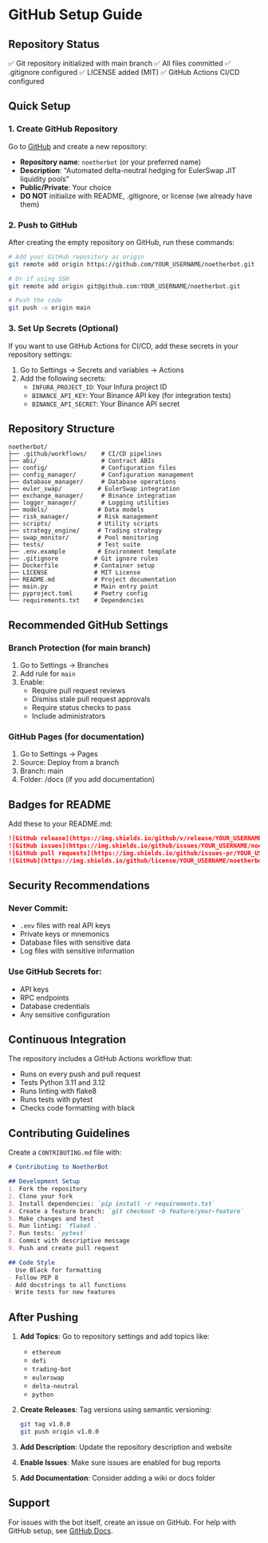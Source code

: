 # GitHub Setup Guide

## Repository Status
✅ Git repository initialized with main branch
✅ All files committed
✅ .gitignore configured
✅ LICENSE added (MIT)
✅ GitHub Actions CI/CD configured

## Quick Setup

### 1. Create GitHub Repository

Go to [GitHub](https://github.com/new) and create a new repository:
- **Repository name**: `noetherbot` (or your preferred name)
- **Description**: "Automated delta-neutral hedging for EulerSwap JIT liquidity pools"
- **Public/Private**: Your choice
- **DO NOT** initialize with README, .gitignore, or license (we already have them)

### 2. Push to GitHub

After creating the empty repository on GitHub, run these commands:

```bash
# Add your GitHub repository as origin
git remote add origin https://github.com/YOUR_USERNAME/noetherbot.git

# Or if using SSH
git remote add origin git@github.com:YOUR_USERNAME/noetherbot.git

# Push the code
git push -u origin main
```

### 3. Set Up Secrets (Optional)

If you want to use GitHub Actions for CI/CD, add these secrets in your repository settings:

1. Go to Settings → Secrets and variables → Actions
2. Add the following secrets:
   - `INFURA_PROJECT_ID`: Your Infura project ID
   - `BINANCE_API_KEY`: Your Binance API key (for integration tests)
   - `BINANCE_API_SECRET`: Your Binance API secret

## Repository Structure

```
noetherbot/
├── .github/workflows/    # CI/CD pipelines
├── abi/                  # Contract ABIs
├── config/               # Configuration files
├── config_manager/       # Configuration management
├── database_manager/     # Database operations
├── euler_swap/          # EulerSwap integration
├── exchange_manager/     # Binance integration
├── logger_manager/       # Logging utilities
├── models/              # Data models
├── risk_manager/        # Risk management
├── scripts/             # Utility scripts
├── strategy_engine/     # Trading strategy
├── swap_monitor/        # Pool monitoring
├── tests/               # Test suite
├── .env.example         # Environment template
├── .gitignore          # Git ignore rules
├── Dockerfile          # Container setup
├── LICENSE             # MIT License
├── README.md           # Project documentation
├── main.py             # Main entry point
├── pyproject.toml      # Poetry config
└── requirements.txt    # Dependencies
```

## Recommended GitHub Settings

### Branch Protection (for main branch)
1. Go to Settings → Branches
2. Add rule for `main`
3. Enable:
   - Require pull request reviews
   - Dismiss stale pull request approvals
   - Require status checks to pass
   - Include administrators

### GitHub Pages (for documentation)
1. Go to Settings → Pages
2. Source: Deploy from a branch
3. Branch: main
4. Folder: /docs (if you add documentation)

## Badges for README

Add these to your README.md:

```markdown
![GitHub release](https://img.shields.io/github/v/release/YOUR_USERNAME/noetherbot)
![GitHub issues](https://img.shields.io/github/issues/YOUR_USERNAME/noetherbot)
![GitHub pull requests](https://img.shields.io/github/issues-pr/YOUR_USERNAME/noetherbot)
![GitHub](https://img.shields.io/github/license/YOUR_USERNAME/noetherbot)
```

## Security Recommendations

### Never Commit:
- `.env` files with real API keys
- Private keys or mnemonics
- Database files with sensitive data
- Log files with sensitive information

### Use GitHub Secrets for:
- API keys
- RPC endpoints
- Database credentials
- Any sensitive configuration

## Continuous Integration

The repository includes a GitHub Actions workflow that:
- Runs on every push and pull request
- Tests Python 3.11 and 3.12
- Runs linting with flake8
- Runs tests with pytest
- Checks code formatting with black

## Contributing Guidelines

Create a `CONTRIBUTING.md` file with:

```markdown
# Contributing to NoetherBot

## Development Setup
1. Fork the repository
2. Clone your fork
3. Install dependencies: `pip install -r requirements.txt`
4. Create a feature branch: `git checkout -b feature/your-feature`
5. Make changes and test
6. Run linting: `flake8 .`
7. Run tests: `pytest`
8. Commit with descriptive message
9. Push and create pull request

## Code Style
- Use Black for formatting
- Follow PEP 8
- Add docstrings to all functions
- Write tests for new features
```

## After Pushing

1. **Add Topics**: Go to repository settings and add topics like:
   - `ethereum`
   - `defi`
   - `trading-bot`
   - `eulerswap`
   - `delta-neutral`
   - `python`

2. **Create Releases**: Tag versions using semantic versioning:
   ```bash
   git tag v1.0.0
   git push origin v1.0.0
   ```

3. **Add Description**: Update the repository description and website

4. **Enable Issues**: Make sure issues are enabled for bug reports

5. **Add Documentation**: Consider adding a wiki or docs folder

## Support

For issues with the bot itself, create an issue on GitHub.
For help with GitHub setup, see [GitHub Docs](https://docs.github.com).